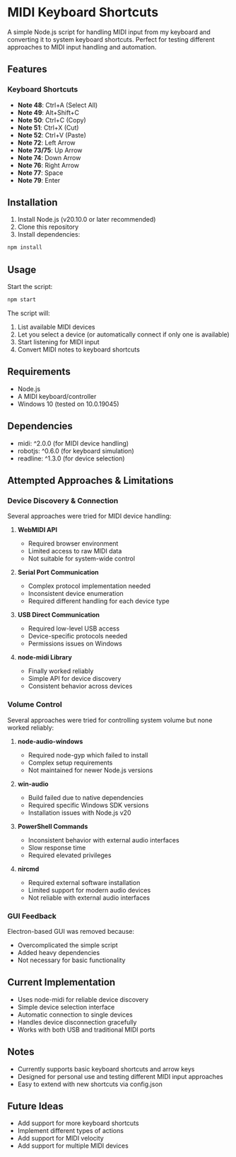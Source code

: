 # MIDI Keyboard Shortcuts

A simple Node.js script for handling MIDI input from my keyboard and converting it to system keyboard shortcuts. Perfect for testing different approaches to MIDI input handling and automation.

## Features

### Keyboard Shortcuts
- **Note 48**: Ctrl+A (Select All)
- **Note 49**: Alt+Shift+C
- **Note 50**: Ctrl+C (Copy)
- **Note 51**: Ctrl+X (Cut)
- **Note 52**: Ctrl+V (Paste)
- **Note 72**: Left Arrow
- **Note 73/75**: Up Arrow
- **Note 74**: Down Arrow
- **Note 76**: Right Arrow
- **Note 77**: Space
- **Note 79**: Enter

## Installation

1. Install Node.js (v20.10.0 or later recommended)
2. Clone this repository
3. Install dependencies:
```bash
npm install
```

## Usage

Start the script:
```bash
npm start
```

The script will:
1. List available MIDI devices
2. Let you select a device (or automatically connect if only one is available)
3. Start listening for MIDI input
4. Convert MIDI notes to keyboard shortcuts

## Requirements
- Node.js
- A MIDI keyboard/controller
- Windows 10 (tested on 10.0.19045)

## Dependencies
- midi: ^2.0.0 (for MIDI device handling)
- robotjs: ^0.6.0 (for keyboard simulation)
- readline: ^1.3.0 (for device selection)

## Attempted Approaches & Limitations

### Device Discovery & Connection
Several approaches were tried for MIDI device handling:

1. **WebMIDI API**
   - Required browser environment
   - Limited access to raw MIDI data
   - Not suitable for system-wide control

2. **Serial Port Communication**
   - Complex protocol implementation needed
   - Inconsistent device enumeration
   - Required different handling for each device type

3. **USB Direct Communication**
   - Required low-level USB access
   - Device-specific protocols needed
   - Permissions issues on Windows

4. **node-midi Library**
   - Finally worked reliably
   - Simple API for device discovery
   - Consistent behavior across devices

### Volume Control
Several approaches were tried for controlling system volume but none worked reliably:

1. **node-audio-windows**
   - Required node-gyp which failed to install
   - Complex setup requirements
   - Not maintained for newer Node.js versions

2. **win-audio**
   - Build failed due to native dependencies
   - Required specific Windows SDK versions
   - Installation issues with Node.js v20

3. **PowerShell Commands**
   - Inconsistent behavior with external audio interfaces
   - Slow response time
   - Required elevated privileges

4. **nircmd**
   - Required external software installation
   - Limited support for modern audio devices
   - Not reliable with external audio interfaces

### GUI Feedback
Electron-based GUI was removed because:
- Overcomplicated the simple script
- Added heavy dependencies
- Not necessary for basic functionality

## Current Implementation
- Uses node-midi for reliable device discovery
- Simple device selection interface
- Automatic connection to single devices
- Handles device disconnection gracefully
- Works with both USB and traditional MIDI ports

## Notes
- Currently supports basic keyboard shortcuts and arrow keys
- Designed for personal use and testing different MIDI input approaches
- Easy to extend with new shortcuts via config.json

## Future Ideas
- Add support for more keyboard shortcuts
- Implement different types of actions
- Add support for MIDI velocity
- Add support for multiple MIDI devices 
